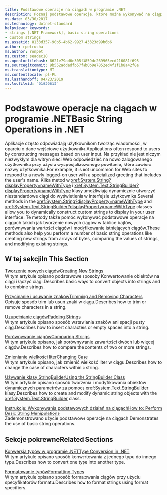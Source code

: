 ```yaml
---
title: Podstawowe operacje na ciągach w programie .NET
description: Poznaj podstawowe operacje, które można wykonywać na ciągi.
ms.date: 03/30/2017
ms.technology: dotnet-standard
helpviewer_keywords:
- strings [.NET Framework], basic string operations
- custom strings
ms.assetid: 8133d357-90b5-4b62-9927-43323d99b6b6
author: rpetrusha
ms.author: ronpet
ms.custom: seadec18
ms.openlocfilehash: 8621e79ad6e305f3859dc269965ecd216081f695
ms.sourcegitcommit: 9b552addadfb57fab0b9e7852ed4f1f1b8a42f8e
ms.translationtype: MT
ms.contentlocale: pl-PL
ms.lasthandoff: 04/23/2019
ms.locfileid: "61936815"
---
```

# <a name="basic-string-operations-in-net"></a><span data-ttu-id="a27f6-103">Podstawowe operacje na ciągach w programie .NET</span><span class="sxs-lookup"><span data-stu-id="a27f6-103">Basic String Operations in .NET</span></span>
<span data-ttu-id="a27f6-104">Aplikacje często odpowiadają użytkownikom tworząc wiadomości, w oparciu o dane wejściowe użytkownika.</span><span class="sxs-lookup"><span data-stu-id="a27f6-104">Applications often respond to users by constructing messages based on user input.</span></span> <span data-ttu-id="a27f6-105">Na przykład nie jest niczym niezwykłym dla witryn sieci Web odpowiedzieć na nowo zalogowanego użytkownika przy użyciu wyspecjalizowanego powitanie, które zawiera nazwy użytkownika.</span><span class="sxs-lookup"><span data-stu-id="a27f6-105">For example, it is not uncommon for Web sites to respond to a newly logged-on user with a specialized greeting that includes the user's name.</span></span> <span data-ttu-id="a27f6-106">Kilka metod w <xref:System.String?displayProperty=nameWithType> i <xref:System.Text.StringBuilder?displayProperty=nameWithType> klasy umożliwiają dynamicznie utworzyć niestandardowe ciągi do wyświetlenia w interfejsie użytkownika.</span><span class="sxs-lookup"><span data-stu-id="a27f6-106">Several methods in the <xref:System.String?displayProperty=nameWithType> and <xref:System.Text.StringBuilder?displayProperty=nameWithType> classes allow you to dynamically construct custom strings to display in your user interface.</span></span> <span data-ttu-id="a27f6-107">Te metody także pomóc wykonywać podstawowe operacje na ciągach takich jak tworzenie nowych ciągów w tablice bajtów, porównywania wartości ciągów i modyfikowanie istniejących ciągów.</span><span class="sxs-lookup"><span data-stu-id="a27f6-107">These methods also help you perform a number of basic string operations like creating new strings from arrays of bytes, comparing the values of strings, and modifying existing strings.</span></span>  
  
## <a name="in-this-section"></a><span data-ttu-id="a27f6-108">W tej sekcji</span><span class="sxs-lookup"><span data-stu-id="a27f6-108">In This Section</span></span>  
 [<span data-ttu-id="a27f6-109">Tworzenie nowych ciągów</span><span class="sxs-lookup"><span data-stu-id="a27f6-109">Creating New Strings</span></span>](../../../docs/standard/base-types/creating-new.md)  
 <span data-ttu-id="a27f6-110">W tym artykule opisano podstawowe sposoby Konwertowanie obiektów na ciągi i łączyć ciągi.</span><span class="sxs-lookup"><span data-stu-id="a27f6-110">Describes basic ways to convert objects into strings and to combine strings.</span></span>  
  
 [<span data-ttu-id="a27f6-111">Przycinanie i usuwanie znaków</span><span class="sxs-lookup"><span data-stu-id="a27f6-111">Trimming and Removing Characters</span></span>](../../../docs/standard/base-types/trimming.md)  
 <span data-ttu-id="a27f6-112">Opisuje sposób trim lub usuń znaki w ciągu.</span><span class="sxs-lookup"><span data-stu-id="a27f6-112">Describes how to trim or remove characters in a string.</span></span>  
  
 [<span data-ttu-id="a27f6-113">Uzupełnianie ciągów</span><span class="sxs-lookup"><span data-stu-id="a27f6-113">Padding Strings</span></span>](../../../docs/standard/base-types/padding.md)  
 <span data-ttu-id="a27f6-114">W tym artykule opisano sposób wstawiania znaków ani spacji pusty ciąg.</span><span class="sxs-lookup"><span data-stu-id="a27f6-114">Describes how to insert characters or empty spaces into a string.</span></span>  
  
 [<span data-ttu-id="a27f6-115">Porównywanie ciągów</span><span class="sxs-lookup"><span data-stu-id="a27f6-115">Comparing Strings</span></span>](../../../docs/standard/base-types/comparing.md)  
 <span data-ttu-id="a27f6-116">W tym artykule opisano, jak porównywanie zawartości dwóch lub więcej ciągów.</span><span class="sxs-lookup"><span data-stu-id="a27f6-116">Describes how to compare the contents of two or more strings.</span></span>  
  
 [<span data-ttu-id="a27f6-117">Zmienianie wielkości liter</span><span class="sxs-lookup"><span data-stu-id="a27f6-117">Changing Case</span></span>](../../../docs/standard/base-types/changing-case.md)  
 <span data-ttu-id="a27f6-118">W tym artykule opisano, jak zmienić wielkość liter w ciągu.</span><span class="sxs-lookup"><span data-stu-id="a27f6-118">Describes how to change the case of characters within a string.</span></span>  
  
 [<span data-ttu-id="a27f6-119">Używanie klasy StringBuilder</span><span class="sxs-lookup"><span data-stu-id="a27f6-119">Using the StringBuilder Class</span></span>](../../../docs/standard/base-types/stringbuilder.md)  
 <span data-ttu-id="a27f6-120">W tym artykule opisano sposób tworzenia i modyfikowania obiektów dynamicznych parametrów za pomocą <xref:System.Text.StringBuilder> klasy.</span><span class="sxs-lookup"><span data-stu-id="a27f6-120">Describes how to create and modify dynamic string objects with the <xref:System.Text.StringBuilder> class.</span></span>  
  
 [<span data-ttu-id="a27f6-121">Instrukcje: Wykonywania podstawowych działań na ciągach</span><span class="sxs-lookup"><span data-stu-id="a27f6-121">How to: Perform Basic String Manipulations</span></span>](../../../docs/standard/base-types/basic-manipulations.md)  
 <span data-ttu-id="a27f6-122">Zademonstrowano użycie podstawowe operacje na ciągach.</span><span class="sxs-lookup"><span data-stu-id="a27f6-122">Demonstrates the use of basic string operations.</span></span>  
  
## <a name="related-sections"></a><span data-ttu-id="a27f6-123">Sekcje pokrewne</span><span class="sxs-lookup"><span data-stu-id="a27f6-123">Related Sections</span></span>  
 [<span data-ttu-id="a27f6-124">Konwersja typów w programie .NET</span><span class="sxs-lookup"><span data-stu-id="a27f6-124">Type Conversion in .NET</span></span>](../../../docs/standard/base-types/type-conversion.md)  
 <span data-ttu-id="a27f6-125">W tym artykule opisano sposób konwertowania z jednego typu do innego typu.</span><span class="sxs-lookup"><span data-stu-id="a27f6-125">Describes how to convert one type into another type.</span></span>  
  
 [<span data-ttu-id="a27f6-126">Formatowanie typów</span><span class="sxs-lookup"><span data-stu-id="a27f6-126">Formatting Types</span></span>](../../../docs/standard/base-types/formatting-types.md)  
 <span data-ttu-id="a27f6-127">W tym artykule opisano sposób formatowania ciągów przy użyciu specyfikatorów formatu.</span><span class="sxs-lookup"><span data-stu-id="a27f6-127">Describes how to format strings using format specifiers.</span></span>

